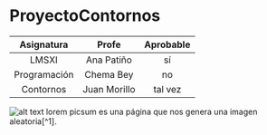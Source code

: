 # ProyectoContornos

| Asignatura   | Profe        | Aprobable  |
| :----------: |:------------:| :---------:|
| LMSXI        | Ana Patiño   | sí         |
| Programación | Chema Bey    |   no       |
| Contornos    | Juan Morillo | tal vez    |

![alt text](http://picsum.photos/300/300)
lorem picsum es una página que nos genera una imagen aleatoria[^1].
